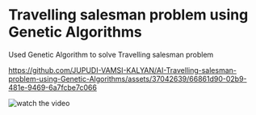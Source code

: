 # Travelling salesman problem using Genetic Algorithms
 Used Genetic Algorithm to solve Travelling salesman problem



https://github.com/JUPUDI-VAMSI-KALYAN/AI-Travelling-salesman-problem-using-Genetic-Algorithms/assets/37042639/66861d90-02b9-481e-9469-6a7fcbe7c066


![watch the video](https://github.com/JUPUDI-VAMSI-KALYAN/AI-Travelling-salesman-problem-using-Genetic-Algorithms/assets/37042639/5af4e950-d96b-4b35-b9f3-fe20d79fcbf3)
